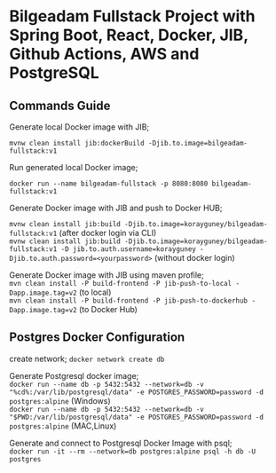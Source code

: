 # Bilgeadam Fullstack Project with Spring Boot, React, Docker, JIB, Github Actions, AWS and PostgreSQL

## Commands Guide

Generate local Docker image with JIB;   

`mvnw clean install jib:dockerBuild -Djib.to.image=bilgeadam-fullstack:v1`  

Run generated local Docker image;  

`docker run --name bilgeadam-fullstack -p 8080:8080 bilgeadam-fullstack:v1`  

Generate Docker image with JIB and push to Docker HUB;  

`mvnw clean install jib:build -Djib.to.image=korayguney/bilgeadam-fullstack:v1` (after docker login via CLI)  
`mvnw clean install jib:build -Djib.to.image=korayguney/bilgeadam-fullstack:v1 -D jib.to.auth.username=korayguney -Djib.to.auth.password=<yourpassword>` (without docker login)  

Generate Docker image with JIB using maven profile;  
`mvn clean install -P build-frontend -P jib-push-to-local -Dapp.image.tag=v2` (to local)  
`mvn clean install -P build-frontend -P jib-push-to-dockerhub -Dapp.image.tag=v2` (to Docker Hub)  

Postgres Docker Configuration
-------
create network;
`docker network create db`

Generate Postgresql docker image;  
`docker run --name db -p 5432:5432 --network=db -v "%cd%:/var/lib/postgresql/data" -e POSTGRES_PASSWORD=password -d postgres:alpine` (Windows)  
`docker run --name db -p 5432:5432 --network=db -v "$PWD:/var/lib/postgresql/data" -e POSTGRES_PASSWORD=password -d postgres:alpine` (MAC,Linux)  

Generate and connect to Postgresql Docker Image with psql;  
`docker run -it --rm --network=db postgres:alpine psql -h db -U postgres`
